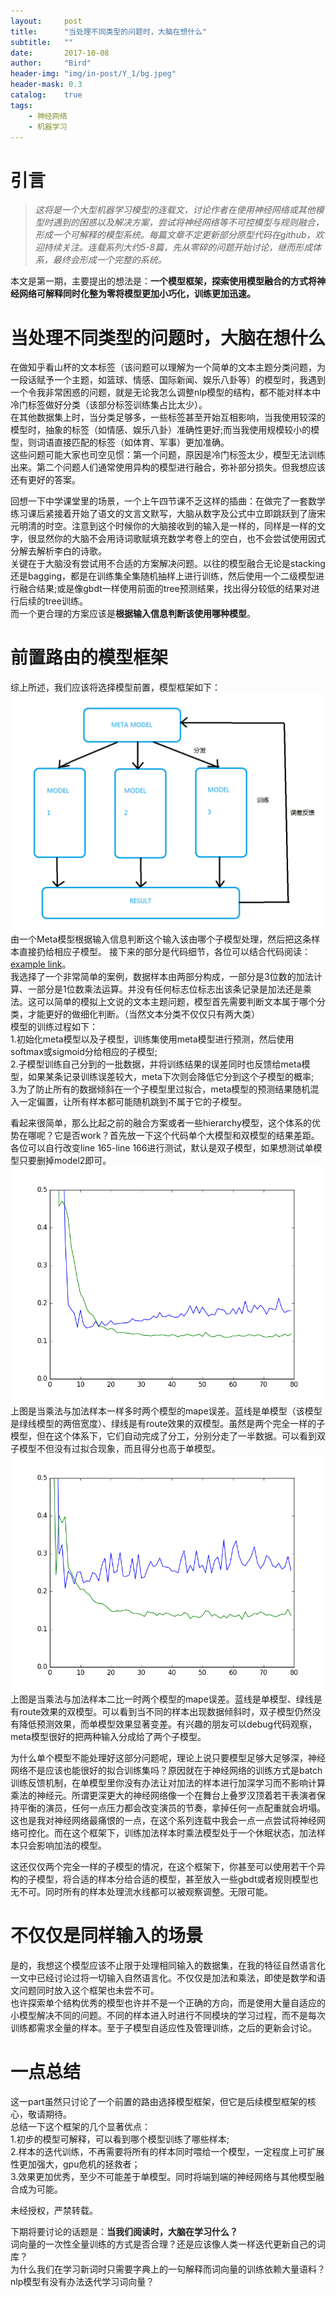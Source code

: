 ```yaml
---
layout:     post
title:      "当处理不同类型的问题时，大脑在想什么"
subtitle:   ""
date:       2017-10-08
author:     "Bird"
header-img: "img/in-post/Y_1/bg.jpeg"
header-mask: 0.3
catalog:    true
tags:
    - 神经网络
    - 机器学习
---
```



 

# 引言

>*这将是一个大型机器学习模型的连载文，讨论作者在使用神经网络或其他模型时遇到的困惑以及解决方案，尝试将神经网络等不可控模型与规则融合，形成一个可解释的模型系统。每篇文章不定更新部分原型代码在github，欢迎持续关注。连载系列大约5-8篇，先从零碎的问题开始讨论，继而形成体系，最终会形成一个完整的系统。*  


本文是第一期，主要提出的想法是：**一个模型框架，探索使用模型融合的方式将神经网络可解释同时化整为零将模型更加小巧化，训练更加迅速。**    



# **当处理不同类型的问题时，大脑在想什么**
在做知乎看山杯的文本标签（该问题可以理解为一个简单的文本主题分类问题，为一段话赋予一个主题，如篮球、情感、国际新闻、娱乐八卦等）的模型时，我遇到一个令我非常困惑的问题，就是无论我怎么调整nlp模型的结构，都不能对样本中冷门标签做好分类（该部分标签训练集占比太少）。  
在其他数据集上时，当分类足够多，一些标签甚至开始互相影响，当我使用较深的模型时，抽象的标签（如情感、娱乐八卦）准确性更好;而当我使用规模较小的模型，则词语直接匹配的标签（如体育、军事）更加准确。  
这些问题可能大家也司空见惯：第一个问题，原因是冷门标签太少，模型无法训练出来。第二个问题人们通常使用异构的模型进行融合，弥补部分损失。但我想应该还有更好的答案。  
  
回想一下中学课堂里的场景，一个上午四节课不乏这样的插曲：在做完了一套数学练习课后紧接着开始了语文的文言文默写，大脑从数字及公式中立即跳跃到了唐宋元明清的时空。注意到这个时候你的大脑接收到的输入是一样的，同样是一样的文字，很显然你的大脑不会用诗词歌赋填充数学考卷上的空白，也不会尝试使用因式分解去解析李白的诗歌。  
关键在于大脑没有尝试用不合适的方案解决问题。以往的模型融合无论是stacking还是bagging，都是在训练集全集随机抽样上进行训练，然后使用一个二级模型进行融合结果;或是像gbdt一样使用前面的tree预测结果，找出得分较低的结果对进行后续的tree训练。  
而一个更合理的方案应该是**根据输入信息判断该使用哪种模型**。  

# **前置路由的模型框架**
综上所述，我们应该将选择模型前置，模型框架如下：  
![](/img/in-post/Y_1/3.png)  
由一个Meta模型根据输入信息判断这个输入该由哪个子模型处理，然后把这条样本直接扔给相应子模型。
接下来的部分是代码细节，各位可以结合代码阅读：[example link](https://github.com/white-bird/white-bird.github.io/blob/master/code/Y_1/routenet.py)。  
我选择了一个非常简单的案例，数据样本由两部分构成，一部分是3位数的加法计算、一部分是1位数乘法运算。并没有任何标志位标志出该条记录是加法还是乘法。这可以简单的模拟上文说的文本主题问题，模型首先需要判断文本属于哪个分类，才能更好的做细化判断。（当然文本分类不仅仅只有两大类）  
模型的训练过程如下：  
1.初始化meta模型以及子模型，训练集使用meta模型进行预测，然后使用softmax或sigmoid分给相应的子模型;  
2.子模型训练自己分到的一批数据，并将训练结果的误差同时也反馈给meta模型，如果某条记录训练误差较大，meta下次则会降低它分到这个子模型的概率;  
3.为了防止所有的数据倾斜在一个子模型里过拟合，meta模型的预测结果随机混入一定偏置，让所有样本都可能随机跳到不属于它的子模型。  

看起来很简单，那么比起之前的融合方案或者一些hierarchy模型，这个体系的优势在哪呢？它是否work？首先放一下这个代码单个大模型和双模型的结果差距。各位可以自行改变line 165-line 166进行测试，默认是双子模型，如果想测试单模型只要删掉model2即可。  
![](/img/in-post/Y_1/1.png)  
上图是当乘法与加法样本一样多时两个模型的mape误差。蓝线是单模型（该模型是绿线模型的两倍宽度）、绿线是有route效果的双模型。虽然是两个完全一样的子模型，但在这个体系下，它们自动完成了分工，分别分走了一半数据。可以看到双子模型不但没有过拟合现象，而且得分也高于单模型。  
![](/img/in-post/Y_1/2.png)  
上图是当乘法与加法样本二比一时两个模型的mape误差。蓝线是单模型、绿线是有route效果的双模型。可以看到当不同的样本出现数据倾斜时，双子模型仍然没有降低预测效果，而单模型效果显著变差。有兴趣的朋友可以debug代码观察，meta模型很好的把两种输入分成给了两个子模型。  

为什么单个模型不能处理好这部分问题呢，理论上说只要模型足够大足够深，神经网络不是应该也能很好的拟合训练集吗？原因就在于神经网络的训练方式是batch训练反馈机制，在单模型里你没有办法让对加法的样本进行加深学习而不影响计算乘法的神经元。所谓更深更大的神经网络像一个在舞台上叠罗汉顶着若干表演者保持平衡的演员，任何一点压力都会改变演员的节奏，拿掉任何一点配重就会坍塌。这也是我对神经网络最痛恨的一点，在这个系列连载中我会一点一点尝试将神经网络可控化。而在这个框架下，训练加法样本时乘法模型处于一个休眠状态，加法样本只会影响加法的模型。  

这还仅仅两个完全一样的子模型的情况，在这个框架下，你甚至可以使用若干个异构的子模型，将合适的样本分给合适的模型，甚至放入一些gbdt或者规则模型也无不可。同时所有的样本处理流水线都可以被观察调整。无限可能。  

# **不仅仅是同样输入的场景**
是的，我想这个模型应该不止限于处理相同输入的数据集，在我的特征自然语言化一文中已经讨论过将一切输入自然语言化。不仅仅是加法和乘法，即使是数学和语文问题同时放入这个框架也未尝不可。  
也许探索单个结构优秀的模型也许并不是一个正确的方向，而是使用大量自适应的小模型解决不同的问题。不同的样本进入时进行不同模块的学习过程，而不是每次训练都需求全量的样本。至于子模型自适应性及管理训练，之后的更新会讨论。  

# **一点总结**
这一part虽然只讨论了一个前置的路由选择模型框架，但它是后续模型框架的核心，敬请期待。  
总结一下这个框架的几个显著优点：  
1.初步的模型可解释，可以看到哪个模型训练了哪些样本;  
2.样本的迭代训练，不再需要将所有的样本同时喂给一个模型，一定程度上可扩展性更加强大，gpu危机的拯救者；  
3.效果更加优秀，至少不可能差于单模型。同时将端到端的神经网络与其他模型融合成为可能。  

未经授权，严禁转载。  

下期将要讨论的话题是：**当我们阅读时，大脑在学习什么？**  
词向量的一次性全量训练的方式是否合理？还是应该像人类一样迭代更新自己的词库？  
为什么我们在学习新词时只需要字典上的一句解释而词向量的训练依赖大量语料？  
nlp模型有没有办法迭代学习词向量？  


>
